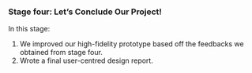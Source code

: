 ### Stage four: Let’s Conclude Our Project!

In this stage:
1. We improved our high-fidelity prototype based off the feedbacks we obtained from stage four.
2. Wrote a final user-centred design report.
